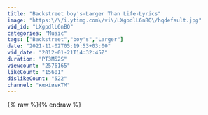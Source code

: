 ```yaml
---
title: "Backstreet boy's-Larger Than Life-Lyrics"
image: "https:\/\/i.ytimg.com\/vi\/LXgpdlL6nBQ\/hqdefault.jpg"
vid_id: "LXgpdlL6nBQ"
categories: "Music"
tags: ["Backstreet","boy's","Larger"]
date: "2021-11-02T05:19:53+03:00"
vid_date: "2012-01-21T14:32:45Z"
duration: "PT3M52S"
viewcount: "2576165"
likeCount: "15601"
dislikeCount: "522"
channel: "кαмíиєкTM"
---
```

{% raw %}{% endraw %}
